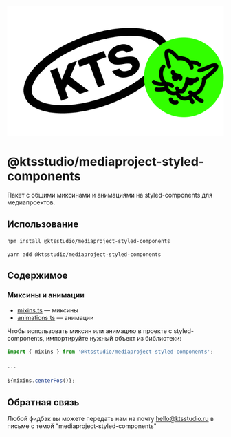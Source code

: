 ![kts](./logo.png)

# @ktsstudio/mediaproject-styled-components

Пакет с общими миксинами и анимациями на styled-components для медиапроектов.

## Использование

`npm install @ktsstudio/mediaproject-styled-components`

`yarn add @ktsstudio/mediaproject-styled-components`

## Содержимое

### Миксины и анимации

* [mixins.ts](./src/mixins.ts) — миксины
* [animations.ts](./src/animations.ts) — анимации

Чтобы использовать миксин или анимацию в проекте с styled-components, импортируйте нужный объект из библиотеки:

```typescript
import { mixins } from '@ktsstudio/mediaproject-styled-components';

...

${mixins.centerPos()};
```

## Обратная связь

Любой фидбэк вы можете передать нам на почту [hello@ktsstudio.ru](mailto:hello@ktsstudio.ru) в письме с темой "mediaproject-styled-components"
